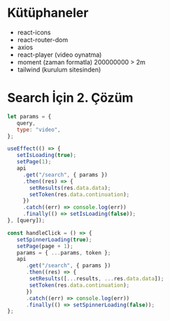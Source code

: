 # Kütüphaneler

- react-icons
- react-router-dom
- axios
- react-player (video oynatma)
- moment (zaman formatla) 200000000 > 2m
- tailwind (kurulum sitesinden)

 # Search İçin 2. Çözüm

 ```js
 let params = {
    query,
    type: "video",
 };

 useEffect(() => {
    setIsLoading(true);
    setPage(1);
    api
      .get("/search", { params })
      .then((res) => {
        setResults(res.data.data);
        setToken(res.data.continuation);
      })
      .catch((err) => console.log(err))
      .finally(() => setIsLoading(false));
 }, [query]);

 const handleClick = () => {
    setSpinnerLoading(true);
    setPage(page + 1);
    params = { ...params, token };
    api
       .get("/search", { params })
       .then((res) => {
        setResults([...results, ...res.data.data]);
        setToken(res.data.continuation);
       })
       .catch((err) => console.log(err))
       .finally(() => setSpinnerLoading(false));
 };
 
 ```